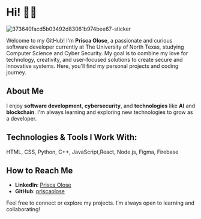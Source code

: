 # Hi! 👋🏾

![373640facd5b03492d83061b974bee67-sticker](https://github.com/user-attachments/assets/99b496ad-09df-4d3c-aa21-cd6b1f168d7c)


Welcome to my GitHub! I'm **Prisca Olose**, a passionate and curious software developer currently at The University of North Texas, studying Computer Science and Cyber Security. My goal is to combine my love for technology, creativity, and user-focused solutions to create secure and innovative systems. Here, you'll find my personal projects and coding journey.

## About Me 

I enjoy **software development**, **cybersecurity**, and **technologies** like **AI** and **blockchain**. I'm always learning and exploring new technologies to grow as a developer. 

## Technologies & Tools I Work With:
HTML, CSS, Python, C++, JavaScript,React, Node.js, Figma, Firebase  

## How to Reach Me
- **LinkedIn**: [Prisca Olose](https://www.linkedin.com/in/priscaolose)  
- **GitHub**: [priscaolose](https://github.com/priscaolose)  

Feel free to connect or explore my projects. I’m always open to learning and collaborating!
